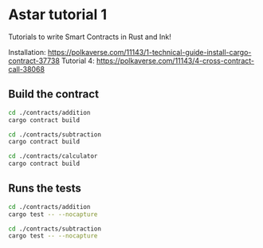 # Astar tutorial 1
Tutorials to write Smart Contracts in Rust and Ink!

Installation: https://polkaverse.com/11143/1-technical-guide-install-cargo-contract-37738
Tutorial 4: https://polkaverse.com/11143/4-cross-contract-call-38068


## Build the contract ###
```bash
cd ./contracts/addition
cargo contract build
```
```bash
cd ./contracts/subtraction
cargo contract build
```
```bash
cd ./contracts/calculator
cargo contract build
```

## Runs the tests
```bash
cd ./contracts/addition
cargo test -- --nocapture
```
```bash
cd ./contracts/subtraction
cargo test -- --nocapture
```